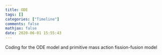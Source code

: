 ```yaml
---
title: ODE
tags: []
categories: ["Timeline"]
comments: false
mathjax: false
date: 2020-06-01 15:55:43
---
```


Coding for the ODE model and primitive mass action fission-fusion model

<!-- more -->
